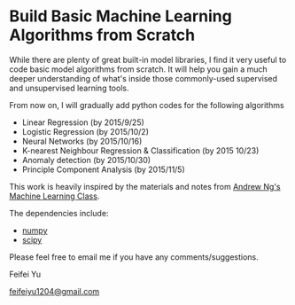 # Build Basic Machine Learning Algorithms from Scratch

While there are plenty of great built-in model libraries, I find it very useful to code basic model algorithms from scratch. It will help you gain a much deeper understanding of what's inside those commonly-used supervised and unsupervised learning tools. 

From now on, I will gradually add python codes for the following algorithms 
 - Linear Regression (by 2015/9/25)
 - Logistic Regression (by 2015/10/2)
 - Neural Networks (by 2015/10/16)
 - K-nearest Neighbour Regression & Classification (by 2015 10/23)
 - Anomaly detection (by 2015/10/30)
 - Principle Component Analysis (by 2015/11/5)

This work is heavily inspired by the materials and notes from [Andrew Ng's Machine Learning Class](https://www.coursera.org/learn/machine-learning).

The dependencies include:
 - [numpy](http://docs.scipy.org/doc/numpy/user/install.html)
 - [scipy](http://www.scipy.org/)
 
Please feel free to email me if you have any comments/suggestions.

Feifei Yu

feifeiyu1204@gmail.com

